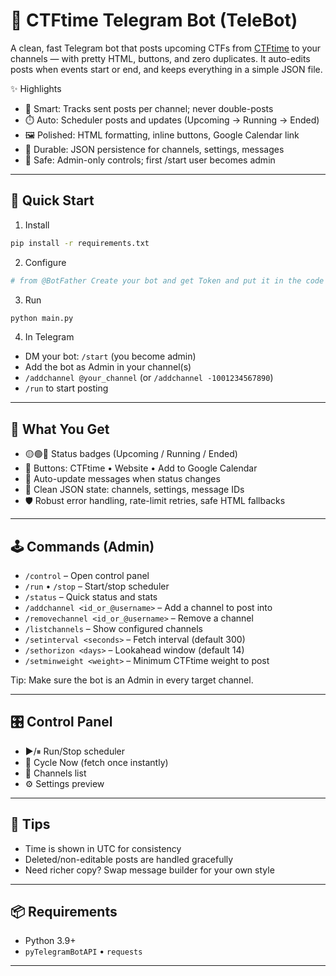 # 🚩 CTFtime Telegram Bot (TeleBot)

A clean, fast Telegram bot that posts upcoming CTFs from [CTFtime](https://ctftime.org) to your channels — with pretty HTML, buttons, and zero duplicates. It auto-edits posts when events start or end, and keeps everything in a simple JSON file.

✨ Highlights
- 🧠 Smart: Tracks sent posts per channel; never double-posts
- ⏱️ Auto: Scheduler posts and updates (Upcoming → Running → Ended)
- 🖼️ Polished: HTML formatting, inline buttons, Google Calendar link
- 💾 Durable: JSON persistence for channels, settings, messages
- 🔐 Safe: Admin-only controls; first /start user becomes admin

---

## 🚀 Quick Start

1) Install
```bash
pip install -r requirements.txt
```

2) Configure
```bash
# from @BotFather Create your bot and get Token and put it in the code
```

3) Run
```bash
python main.py
```

4) In Telegram
- DM your bot: `/start` (you become admin)
- Add the bot as Admin in your channel(s)
- `/addchannel @your_channel` (or `/addchannel -1001234567890`)
- `/run` to start posting

---

## 🧩 What You Get

- 🟡🟢🔴 Status badges (Upcoming / Running / Ended)
- 🔗 Buttons: CTFtime • Website • Add to Google Calendar
- 🔁 Auto-update messages when status changes
- 🧾 Clean JSON state: channels, settings, message IDs
- 🛡️ Robust error handling, rate-limit retries, safe HTML fallbacks

---

## 🕹️ Commands (Admin)

- `/control` – Open control panel
- `/run` • `/stop` – Start/stop scheduler
- `/status` – Quick status and stats
- `/addchannel <id_or_@username>` – Add a channel to post into
- `/removechannel <id_or_@username>` – Remove a channel
- `/listchannels` – Show configured channels
- `/setinterval <seconds>` – Fetch interval (default 300)
- `/sethorizon <days>` – Lookahead window (default 14)
- `/setminweight <weight>` – Minimum CTFtime weight to post

Tip: Make sure the bot is an Admin in every target channel.

---

## 🎛️ Control Panel

- ▶️/⏸ Run/Stop scheduler
- 🔁 Cycle Now (fetch once instantly)
- 📡 Channels list
- ⚙️ Settings preview

---

## 🧠 Tips

- Time is shown in UTC for consistency
- Deleted/non-editable posts are handled gracefully
- Need richer copy? Swap message builder for your own style

---

## 📦 Requirements

- Python 3.9+
- `pyTelegramBotAPI` • `requests`

---
